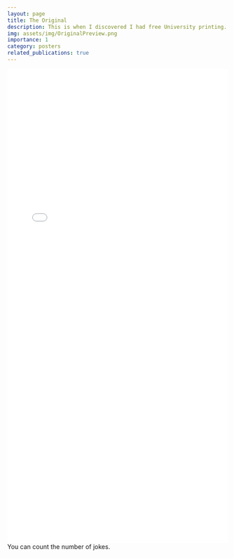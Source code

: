 ```yaml
---
layout: page
title: The Original
description: This is when I discovered I had free University printing.
img: assets/img/OriginalPreview.png
importance: 1
category: posters
related_publications: true
---
```




<div class="row">
    <div class="col-sm mt-3 mt-md-0">
            <embed src="/assets/pdf/posters/Original.pdf" type="application/pdf" width="100%" height="1080px" />
    </div>
</div>
<div class="caption">
    You can count the number of jokes.
</div>

